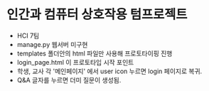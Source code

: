 # 인간과 컴퓨터 상호작용 텀프로젝트
* HCI 7팀<br>
* manage.py 웹서버 미구현 
* templates 폴더안의 html 파일만 사용해 프로토타이핑 진행
* login_page.html 이 프로토타입 시작 포인트<br>
* 학생, 교사 각 '메인페이지' 에서 user icon 누르면 login 페이지로 복귀.<br>
* Q&A 글자를 누르면 더미 질문이 생성됨.<br>
